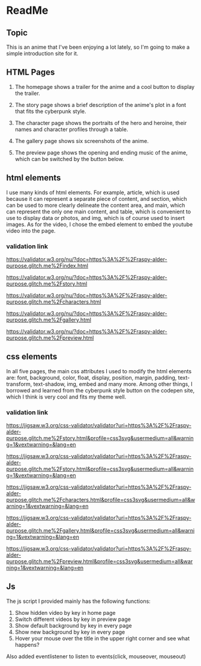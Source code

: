 # ReadMe

## Topic

This is an anime that I've been enjoying a lot lately, so I'm going to make a simple introduction site for it.

## HTML Pages

1. The homepage shows a trailer for the anime and a cool button to display the trailer.

2. The story page shows a brief description of the anime's plot in a font that fits the cyberpunk style.

3. The character page shows the portraits of the hero and heroine, their names and character profiles through a table.

4. The gallery page shows six screenshots of the anime.

5. The preview page shows the opening and ending music of the anime, which can be switched by the button below.

## html elements

I use many kinds of html elements. For example, article, which is used because it can represent a separate piece of content, and section, which can be used to more clearly delineate the content area, and main, which can represent the only one main content, and table, which is convenient to use to display data or photos, and img, which is of course used to insert images. As for the video, I chose the embed element to embed the youtube video into the page.

### validation link

https://validator.w3.org/nu/?doc=https%3A%2F%2Fraspy-alder-purpose.glitch.me%2Findex.html

https://validator.w3.org/nu/?doc=https%3A%2F%2Fraspy-alder-purpose.glitch.me%2Fstory.html

https://validator.w3.org/nu/?doc=https%3A%2F%2Fraspy-alder-purpose.glitch.me%2Fcharacters.html

https://validator.w3.org/nu/?doc=https%3A%2F%2Fraspy-alder-purpose.glitch.me%2Fgallery.html

https://validator.w3.org/nu/?doc=https%3A%2F%2Fraspy-alder-purpose.glitch.me%2Fpreview.html

## css elements

In all five pages, the main css attributes I used to modify the html elements are: font, background, color, float, display, position, margin, padding, text-transform, text-shadow, img, embed and many more. Among other things, I borrowed and learned from the cyberpunk style button on the codepen site, which I think is very cool and fits my theme well.

### validation link

https://jigsaw.w3.org/css-validator/validator?uri=https%3A%2F%2Fraspy-alder-purpose.glitch.me%2Fstory.html&profile=css3svg&usermedium=all&warning=1&vextwarning=&lang=en

https://jigsaw.w3.org/css-validator/validator?uri=https%3A%2F%2Fraspy-alder-purpose.glitch.me%2Fstory.html&profile=css3svg&usermedium=all&warning=1&vextwarning=&lang=en

https://jigsaw.w3.org/css-validator/validator?uri=https%3A%2F%2Fraspy-alder-purpose.glitch.me%2Fcharacters.html&profile=css3svg&usermedium=all&warning=1&vextwarning=&lang=en

https://jigsaw.w3.org/css-validator/validator?uri=https%3A%2F%2Fraspy-alder-purpose.glitch.me%2Fgallery.html&profile=css3svg&usermedium=all&warning=1&vextwarning=&lang=en

https://jigsaw.w3.org/css-validator/validator?uri=https%3A%2F%2Fraspy-alder-purpose.glitch.me%2Fpreview.html&profile=css3svg&usermedium=all&warning=1&vextwarning=&lang=en

## Js

The js script I provided mainly has the following functions:

1. Show hidden video by key in home page
2. Switch different videos by key in preview page
3. Show default background by key in every page
4. Show new background by key in every page
5. Hover your mouse over the title in the upper right corner and see what happens?

Also added eventlistener to listen to events(click, mouseover, mouseout)
